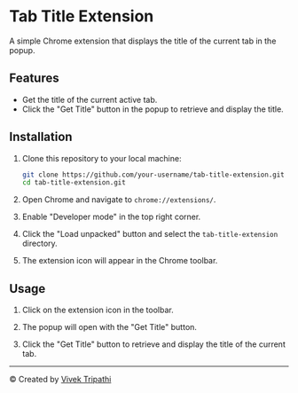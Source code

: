 # Tab Title Extension

A simple Chrome extension that displays the title of the current tab in the popup.

## Features

- Get the title of the current active tab.
- Click the "Get Title" button in the popup to retrieve and display the title.

## Installation

1. Clone this repository to your local machine:
    ```bash
    git clone https://github.com/your-username/tab-title-extension.git
    cd tab-title-extension.git
    ```

2. Open Chrome and navigate to `chrome://extensions/`.

3. Enable "Developer mode" in the top right corner.

4. Click the "Load unpacked" button and select the `tab-title-extension` directory.

5. The extension icon will appear in the Chrome toolbar.

## Usage
1. Click on the extension icon in the toolbar.

2. The popup will open with the "Get Title" button.

3. Click the "Get Title" button to retrieve and display the title of the current tab.

--- 

© Created by [Vivek Tripathi](https://github.com/vivek-tripathi-9005) 

